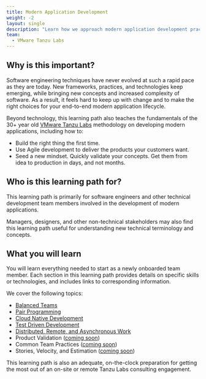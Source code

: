 ```yaml
---
title: Modern Application Development
weight: -2
layout: single
description: "Learn how we approach modern application development practices, teaming, culture, and technology at VMware Tanzu Labs."
team:
  - VMware Tanzu Labs
---
```

 
## Why is this important?
 
Software engineering techniques have never evolved at such a rapid pace as they are today. New frameworks, practices, and technologies keep emerging, while bringing new concepts and increased complexity of software. As a result, it feels hard to keep up with change and to make the right choices for your end-to-end modern application lifecycle.
 
Beyond technology, this learning path also teaches the fundamentals of the 30+ year old [VMware Tanzu Labs](https://tanzu.vmware.com/labs) methodology on developing modern applications, including how to:
 
- Build the right thing the first time.
- Use Agile development to deliver the products your customers want.
- Seed a new mindset. Quickly validate your concepts. Get them from idea to production in days, and not months.
 
## Who is this learning path for?
 
This learning path is primarily for software engineers and other technical development team members involved in the development of modern applications. 
 
Managers, designers, and other non-technical stakeholders may also find this learning path useful for understanding new technical terminology and concepts. 
 
## What you will learn
 
You will learn everything needed to start as a newly onboarded team member. Each section in this learning path provides details on specific skills or technologies, and includes links to corresponding information. 
 
We cover the following topics:
 
* [Balanced Teams](/outcomes/application-development/balanced-teams/)
* [Pair Programming](/outcomes/application-development/pair-programming/)
* [Cloud Native Development](/outcomes/application-development/cloud-native-development/)
* [Test Driven Development](/outcomes/application-development/test-driven-development/)
* [Distributed, Remote, and Asynchronous Work](outcomes/application-development/remote/)
* Product Validation ([coming soon](https://github.com/vmware-tanzu/tanzu-dev-portal/issues/987))
* Common Team Practices ([coming soon](https://github.com/vmware-tanzu/tanzu-dev-portal/issues/993))
* Stories, Velocity, and Estimation ([coming soon](https://github.com/vmware-tanzu/tanzu-dev-portal/issues/994))
 
This learning path is also an adequate, on-the-clock preparation for getting the most out of an on-site or remote Tanzu Labs consulting engagement.